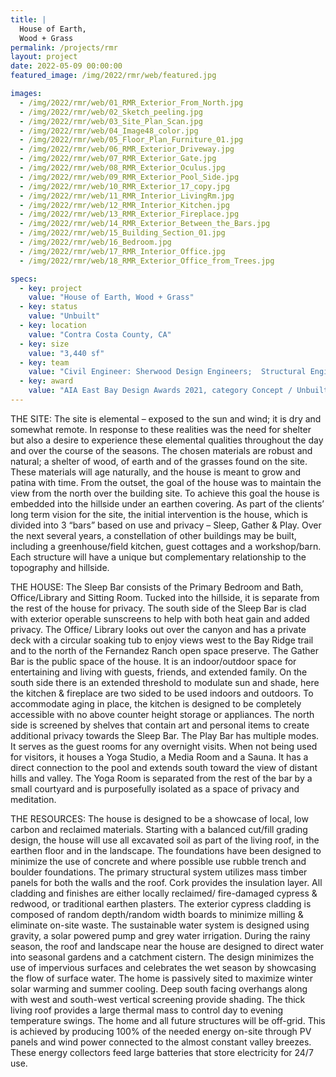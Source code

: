 ```yaml
---
title: |
  House of Earth,
  Wood + Grass
permalink: /projects/rmr
layout: project
date: 2022-05-09 00:00:00
featured_image: /img/2022/rmr/web/featured.jpg

images:
  - /img/2022/rmr/web/01_RMR_Exterior_From_North.jpg
  - /img/2022/rmr/web/02_Sketch_peeling.jpg
  - /img/2022/rmr/web/03_Site_Plan_Scan.jpg
  - /img/2022/rmr/web/04_Image48_color.jpg
  - /img/2022/rmr/web/05_Floor_Plan_Furniture_01.jpg
  - /img/2022/rmr/web/06_RMR_Exterior_Driveway.jpg
  - /img/2022/rmr/web/07_RMR_Exterior_Gate.jpg
  - /img/2022/rmr/web/08_RMR_Exterior_Oculus.jpg
  - /img/2022/rmr/web/09_RMR_Exterior_Pool_Side.jpg
  - /img/2022/rmr/web/10_RMR_Exterior_17_copy.jpg
  - /img/2022/rmr/web/11_RMR_Interior_LivingRm.jpg
  - /img/2022/rmr/web/12_RMR_Interior_Kitchen.jpg
  - /img/2022/rmr/web/13_RMR_Exterior_Fireplace.jpg
  - /img/2022/rmr/web/14_RMR_Exterior_Between_the_Bars.jpg
  - /img/2022/rmr/web/15_Building_Section_01.jpg
  - /img/2022/rmr/web/16_Bedroom.jpg
  - /img/2022/rmr/web/17_RMR_Interior_Office.jpg
  - /img/2022/rmr/web/18_RMR_Exterior_Office_from_Trees.jpg

specs:
  - key: project
    value: "House of Earth, Wood + Grass"
  - key: status
    value: "Unbuilt"
  - key: location
    value: "Contra Costa County, CA"
  - key: size
    value: "3,440 sf"
  - key: team
    value: "Civil Engineer: Sherwood Design Engineers;  Structural Engineer: Eric Garcia;  Landscape Architect: Soft Studio;  General Contractor: Oliver Builders, Inc.;  Geotechnical Engineer: Ryan Geological Consulting, Inc.;  Environmental & Waste Water: Eckman Environmental;  Land Surveyor: Dan S Scott III;  Wood Monger: Arboica;  Natural Builder: Massey Burke"
  - key: award
    value: "AIA East Bay Design Awards 2021, category Concept / Unbuilt: Finalist"
---
```


THE SITE:  The site is elemental – exposed to the sun and wind; it is dry and somewhat remote. In response to these realities was the need for shelter but also a desire to experience these elemental qualities throughout the day and over the course of the seasons. The chosen materials are robust and natural; a shelter of wood, of earth and of the grasses found on the site. These materials will age naturally, and the house is meant to grow and patina with time. From the outset, the goal of the house was to maintain the view from the north over the building site. To achieve this goal the house is embedded into the hillside under an earthen covering.  As part of the clients’ long term vision for the site, the initial intervention is the house, which is divided into 3 “bars” based on use and privacy – Sleep, Gather & Play. Over the next several years, a constellation of other buildings may be built, including a greenhouse/field kitchen, guest cottages and a workshop/barn. Each structure will have a unique but complementary relationship to the topography and hillside.

THE HOUSE:  The Sleep Bar consists of the Primary Bedroom and Bath, Office/Library and Sitting Room. Tucked into the hillside, it is separate from the rest of the house for privacy. The south side of the Sleep Bar is clad with exterior operable sunscreens to help with both heat gain and added privacy. The Office/ Library looks out over the canyon and has a private deck with a circular soaking tub to enjoy views west to the Bay Ridge trail and to the north of the Fernandez Ranch open space preserve. The Gather Bar is the public space of the house. It is an indoor/outdoor space for entertaining and living with guests, friends, and extended family. On the south side there is an extended threshold to modulate sun and shade, here the kitchen & fireplace are two sided to be used indoors and outdoors. To accommodate aging in place, the kitchen is designed to be completely accessible with no above counter height storage or appliances. The north side is screened by shelves that contain art and personal items to create additional privacy towards the Sleep Bar.  The Play Bar has multiple modes. It serves as the guest rooms for any overnight visits. When not being used for visitors, it houses a Yoga Studio, a Media Room and a Sauna. It has a direct connection to the pool and extends south toward the view of distant hills and valley. The Yoga Room is separated from the rest of the bar by a small courtyard and is purposefully isolated as a space of privacy and meditation.

THE RESOURCES: The house is designed to be a showcase of local, low carbon and reclaimed materials. Starting with a balanced cut/fill grading design, the house will use all excavated soil as part of the living roof, in the earthen floor and in the landscape. The foundations have been designed to minimize the use of concrete and where possible use rubble trench and boulder foundations. The primary structural system utilizes mass timber panels for both the walls and the roof. Cork provides the insulation layer. All cladding and finishes are either locally reclaimed/ fire-damaged cypress & redwood, or traditional earthen plasters. The exterior cypress cladding is composed of random depth/random width boards to minimize milling & eliminate on-site waste. The sustainable water system is designed using gravity, a solar powered pump and grey water irrigation. During the rainy season, the roof and landscape near the house are designed to direct water into seasonal gardens and a catchment cistern. The design minimizes the use of impervious surfaces and celebrates the wet season by showcasing the flow of surface water. The home is passively sited to maximize winter solar warming and summer cooling. Deep south facing overhangs along with west and south-west vertical screening provide shading. The thick living roof provides a large thermal mass to control day to evening temperature swings. The home and all future structures will be off-grid. This is achieved by producing 100% of the needed energy on-site through PV panels and wind power connected to the almost constant valley breezes. These energy collectors feed large batteries that store electricity for 24/7 use.
